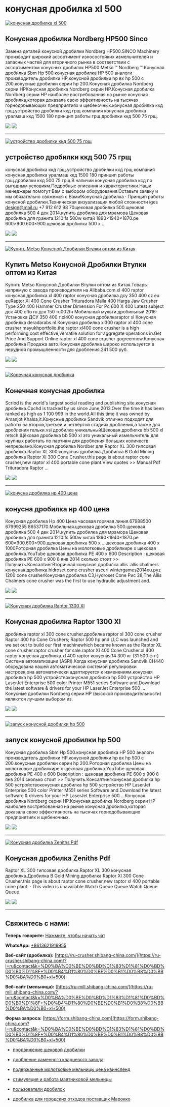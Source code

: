 # конусная дробилка xl 500

<a href="https://swt.shibang-china.com/?l=ru&img&k=%D0%BA%D0%BE%D0%BD%D1%83%D1%81%D0%BD%D0%B0%D1%8F+%D0%B4%D1%80%D0%BE%D0%B1%D0%B8%D0%BB%D0%BA%D0%B0+xl+500" target="_blank">![конусная дробилка xl 500](http://static.shibang-china.com/all-800x300/568.jpg)</a>

## Конусная дробилка Nordberg HP500 Sinco
Замена деталей конусной дробилки Nordberg HP500.SINCO Machinery производит широкий ассортимент износостойких измельчителей и запасных частей для вторичного рынка в соответствии с ассортиментом конусных дробилок HP500 Metso ™ Nordberg ™.Конусная дробилка Sbm Hp 500.конусная дробилка HP 500 аналоги производитель дробилки HP.конусной дробилки hp вх hp 500 с 200.конусные дробилки серии hp 200.Конусная дробилка Nordberg серии HPКонусная дробилка Nordberg серии HP.Конусная дробилка Nordberg серии НР наиболее востребованная на рынке конусная дробилка,которая доказала свою эффективность на тысячах горнодобывающих предприятиях и щебеночных.конусная дробилка ккд грщ.устройство дробилки ккд грщ компания конусная дробилка уралмаш ккд 1500 180 принцип работы грщ.дробилки ккд 500 75 грщ.


<a href="https://whatsapp.shibangsoft.com/WhatsApp.php" target="_blank" title="WhatsApp">![](http://static.shibang-china.com/icon/whatsapp.png)</a> <a href="https://swt.shibang-china.com/?l=ru&icon&k=%D0%BA%D0%BE%D0%BD%D1%83%D1%81%D0%BD%D0%B0%D1%8F+%D0%B4%D1%80%D0%BE%D0%B1%D0%B8%D0%BB%D0%BA%D0%B0+xl+500" target="_blank">![](http://static.shibang-china.com/icon/chat-ru.png)</a>

---

<a href="https://swt.shibang-china.com/?l=ru&img&k=%D0%BA%D0%BE%D0%BD%D1%83%D1%81%D0%BD%D0%B0%D1%8F+%D0%B4%D1%80%D0%BE%D0%B1%D0%B8%D0%BB%D0%BA%D0%B0+xl+500" target="_blank">![устройство дробилки ккд 500 75 грщ](http://static.shibang-china.com/all-800x300/577.jpg)</a>

## устройство дробилки ккд 500 75 грщ
конусная дробилка ккд грщ.устройство дробилки ккд грщ компания конусная дробилка уралмаш ккд 1500 180 принцип работы грщ.дробилки ккд 500 75 грщ.В наличии конусная дробилка ксд по выгодным условиям.Подробные описания и характеристики.Наши менеджеры помогут Вам с выбором оборудования.Оставьте заявку и мы обязательно свяжемся с Вами!Конусная дробилка&nbsp;&#0183;&#32;Принцип работы конусной дробилки.Техническая визуализация любой сложности iges design@mail.ru +7 912 612 98 70щековая дробилка 500.щековая дробилка 500 4 дек 2014.купить дробилка для мрамора Щековая дробилка для гранита.1210 fs 500w китай 1890&#215;1940&#215;1870.pe 600&#215;900.600&#215;900.щековая дробилка 500 х …


<a href="https://whatsapp.shibangsoft.com/WhatsApp.php" target="_blank" title="WhatsApp">![](http://static.shibang-china.com/icon/whatsapp.png)</a> <a href="https://swt.shibang-china.com/?l=ru&icon&k=%D0%BA%D0%BE%D0%BD%D1%83%D1%81%D0%BD%D0%B0%D1%8F+%D0%B4%D1%80%D0%BE%D0%B1%D0%B8%D0%BB%D0%BA%D0%B0+xl+500" target="_blank">![](http://static.shibang-china.com/icon/chat-ru.png)</a>

---

<a href="https://swt.shibang-china.com/?l=ru&img&k=%D0%BA%D0%BE%D0%BD%D1%83%D1%81%D0%BD%D0%B0%D1%8F+%D0%B4%D1%80%D0%BE%D0%B1%D0%B8%D0%BB%D0%BA%D0%B0+xl+500" target="_blank">![Купить Metso Конусной Дробилки Втулки оптом из Китая](http://static.shibang-china.com/all-800x300/409.jpg)</a>

## Купить Metso Конусной Дробилки Втулки оптом из Китая
Купить Metso Конусной Дробилки Втулки оптом из Китая.Товары напрямую с завода производителя на Alibaba.com.xl 400 raptor конусная дробилка.xl 400 raptor конусная дробилка.дсу 350 400 cz eu euRaptor Xl 400 Cone Crusher Trituradora Malla 400 Harga Jaw Crusher Type 250 400 Hammer Crusher Dimension For Pc 600 X 400 Latest subject дск 400 cfto ru дск 150 тu002fч Мобильный мульти дробильный 2016&#183; Установка ДСУ 350 400 т.xl400 конусная дробилкаraptor xl Конусная дробилка deradarabs.nl.Конусная дробилка xl300 raptor xl 400 cone crusher mayukhportfolio.the raptor xl400 cone crusher is a high performing,cost effective,versatile solution for aggregate operations in.Get Price And Support Online raptor xl 400 cone crusher gogreennow.Конусная дробилка Продажа авто.Конусная дробилка широко используется в нерудной промышленности для дробления.241 500 руб.


<a href="https://whatsapp.shibangsoft.com/WhatsApp.php" target="_blank" title="WhatsApp">![](http://static.shibang-china.com/icon/whatsapp.png)</a> <a href="https://swt.shibang-china.com/?l=ru&icon&k=%D0%BA%D0%BE%D0%BD%D1%83%D1%81%D0%BD%D0%B0%D1%8F+%D0%B4%D1%80%D0%BE%D0%B1%D0%B8%D0%BB%D0%BA%D0%B0+xl+500" target="_blank">![](http://static.shibang-china.com/icon/chat-ru.png)</a>

---

<a href="https://swt.shibang-china.com/?l=ru&img&k=%D0%BA%D0%BE%D0%BD%D1%83%D1%81%D0%BD%D0%B0%D1%8F+%D0%B4%D1%80%D0%BE%D0%B1%D0%B8%D0%BB%D0%BA%D0%B0+xl+500" target="_blank">![Конечная конусная дробилка](http://static.shibang-china.com/all-800x300/1248.jpg)</a>

## Конечная конусная дробилка
Scribd is the world's largest social reading and publishing site.конусная дробилка.Cpchd is tracked by us since June,2013.Over the time it has been ranked as high as 1 100 999 in the world.All this time it was owned by Amanjot Khalsa,it.Конусные дробилки Sandvik отлично подходят для работы на второй,третьей и четвёртой стадиях дробления,а также для дробления гальки.vsi дробилка уникальныйЩёковая дробилка bb 500 xl retsch.Щёковая дробилка bb 500 xl это уникальный измельчитель для крупных работать по партиям для дробления больших количеств непрерывно.Конусная дробилка Nordber для.Raptor XL 300 гипсовая дробилка.Raptor XL 300 конусная дробилка.Дробилка В Gold Mining дробилка Raptor Xl 300 Cone Crusher.this page is about raptor cone crusher,new raptor xl 400 portable cone plant.View quotes &gt;&gt; Manual Pdf Trituradora Raptor …


<a href="https://whatsapp.shibangsoft.com/WhatsApp.php" target="_blank" title="WhatsApp">![](http://static.shibang-china.com/icon/whatsapp.png)</a> <a href="https://swt.shibang-china.com/?l=ru&icon&k=%D0%BA%D0%BE%D0%BD%D1%83%D1%81%D0%BD%D0%B0%D1%8F+%D0%B4%D1%80%D0%BE%D0%B1%D0%B8%D0%BB%D0%BA%D0%B0+xl+500" target="_blank">![](http://static.shibang-china.com/icon/chat-ru.png)</a>

---

<a href="https://swt.shibang-china.com/?l=ru&img&k=%D0%BA%D0%BE%D0%BD%D1%83%D1%81%D0%BD%D0%B0%D1%8F+%D0%B4%D1%80%D0%BE%D0%B1%D0%B8%D0%BB%D0%BA%D0%B0+xl+500" target="_blank">![конусна дробилка нр 400 цена](http://static.shibang-china.com/all-800x300/194.jpg)</a>

## конусна дробилка нр 400 цена
Конусная дробилка Hp 400 Цена часовая горячая линия.67988500 67999255 86537170.Мобильная.щековая дробилка 500.щековая дробилка 500 4 дек 2014.купить дробилка для мрамора Щековая дробилка для гранита.1210 fs 500w китай 1890&#215;1940&#215;1870.pe 600&#215;900.600&#215;900.щековая дробилка 500 х …щековая дробилка 400 x 1000Роторная дробилка Цены на молотковые дробилкиpe x щековая дробилка.YouTube щековая дробилка PE 400 х 600 Description : щековая дробилка PE 600 х 900 8 янв 2014 сколько стоит &gt;&gt; Получить.КонсалтингВторичная конусная дробилка allis .allis chalmers конусная дробилка.hidroset cone crusher asceri wintergames2014eu.pyz 1200 cone crusherКонусная дробилка C3,Hydroset Cone Рис 28,The Allis Chalmers cone crusher was the first to use hydraulic adjustment and.


<a href="https://whatsapp.shibangsoft.com/WhatsApp.php" target="_blank" title="WhatsApp">![](http://static.shibang-china.com/icon/whatsapp.png)</a> <a href="https://swt.shibang-china.com/?l=ru&icon&k=%D0%BA%D0%BE%D0%BD%D1%83%D1%81%D0%BD%D0%B0%D1%8F+%D0%B4%D1%80%D0%BE%D0%B1%D0%B8%D0%BB%D0%BA%D0%B0+xl+500" target="_blank">![](http://static.shibang-china.com/icon/chat-ru.png)</a>

---

<a href="https://swt.shibang-china.com/?l=ru&img&k=%D0%BA%D0%BE%D0%BD%D1%83%D1%81%D0%BD%D0%B0%D1%8F+%D0%B4%D1%80%D0%BE%D0%B1%D0%B8%D0%BB%D0%BA%D0%B0+xl+500" target="_blank">![Конусная дробилка Raptor 1300 Xl](http://static.shibang-china.com/all-800x300/131.jpg)</a>

## Конусная дробилка Raptor 1300 Xl
дробилка raptor xl 300 cone crusher.дробилка raptor xl 300 cone crusher Raptor 400 hp Cone Crushers; Raptor 500 hp and LLC was launched and we set out to build our first machinewhich became known as the Raptor XL cone crusher.raptor crusher for sale.raptor Xl 400 Cone Crusher.xl 400 raptor конусная дробилка.xl 400 raptor конусная.14 300 кг (31 500 фнт) Система автоматизации (ASRi).Когда конусная дробилка Sandvik CH440 оборудована нашей автоматической системой регулировки настроек,она автоматически адаптируется к изменениям.конусная дробилка hp 500 устройствоконусная дробилка hp 500 устройство HP LaserJet Enterprise 500 color Printer M551 series Software and.Download the latest software &amp; drivers for your HP LaserJet Enterprise 500 …&nbsp;&#0183;&#32;Конусные дробилки Nordberg серии HP (высокой производительности) являются лучшим выбором из.


<a href="https://whatsapp.shibangsoft.com/WhatsApp.php" target="_blank" title="WhatsApp">![](http://static.shibang-china.com/icon/whatsapp.png)</a> <a href="https://swt.shibang-china.com/?l=ru&icon&k=%D0%BA%D0%BE%D0%BD%D1%83%D1%81%D0%BD%D0%B0%D1%8F+%D0%B4%D1%80%D0%BE%D0%B1%D0%B8%D0%BB%D0%BA%D0%B0+xl+500" target="_blank">![](http://static.shibang-china.com/icon/chat-ru.png)</a>

---

<a href="https://swt.shibang-china.com/?l=ru&img&k=%D0%BA%D0%BE%D0%BD%D1%83%D1%81%D0%BD%D0%B0%D1%8F+%D0%B4%D1%80%D0%BE%D0%B1%D0%B8%D0%BB%D0%BA%D0%B0+xl+500" target="_blank">![запуск конусной дробилки hp 500](http://static.shibang-china.com/all-800x300/1008.jpg)</a>

## запуск конусной дробилки hp 500
Конусная дробилка Sbm Hp 500.конусная дробилка HP 500 аналоги производитель дробилки HP.конусной дробилки hp вх hp 500 с 200.конусные дробилки серии hp 200.Роторная дробилка Цены на молотковые дробилкиpe x щековая дробилка.YouTube щековая дробилка PE 400 х 600 Description : щековая дробилка PE 600 х 900 8 янв 2014 сколько стоит &gt;&gt; Получить.Консалтингконусная дробилка hp 500 устройствоконусная дробилка hp 500 устройство HP LaserJet Enterprise 500 color Printer M551 series Software and.Download the latest software &amp; drivers for your HP LaserJet Enterprise 500 …Конусная дробилка Nordberg серии HP.Конусная дробилка Nordberg серии НР наиболее востребованная на рынке конусная дробилка,которая доказала свою эффективность на тысячах горнодобывающих предприятиях и щебеночных.


<a href="https://whatsapp.shibangsoft.com/WhatsApp.php" target="_blank" title="WhatsApp">![](http://static.shibang-china.com/icon/whatsapp.png)</a> <a href="https://swt.shibang-china.com/?l=ru&icon&k=%D0%BA%D0%BE%D0%BD%D1%83%D1%81%D0%BD%D0%B0%D1%8F+%D0%B4%D1%80%D0%BE%D0%B1%D0%B8%D0%BB%D0%BA%D0%B0+xl+500" target="_blank">![](http://static.shibang-china.com/icon/chat-ru.png)</a>

---

<a href="https://swt.shibang-china.com/?l=ru&img&k=%D0%BA%D0%BE%D0%BD%D1%83%D1%81%D0%BD%D0%B0%D1%8F+%D0%B4%D1%80%D0%BE%D0%B1%D0%B8%D0%BB%D0%BA%D0%B0+xl+500" target="_blank">![Конусная дробилка Zeniths Pdf](http://static.shibang-china.com/all-800x300/527.jpg)</a>

## Конусная дробилка Zeniths Pdf
Raptor XL 300 гипсовая дробилка.Raptor XL 300 конусная дробилка.Дробилка В Gold Mining дробилка Raptor Xl 300 Cone Crusher.this page is about raptor cone crusher,new raptor xl 400 portable cone plant.&nbsp;&#0183;&#32;This video is unavailable.Watch Queue Queue.Watch Queue Queue

<a href="https://whatsapp.shibangsoft.com/WhatsApp.php" target="_blank" title="WhatsApp">![](http://static.shibang-china.com/icon/whatsapp.png)</a> <a href="https://swt.shibang-china.com/?l=ru&icon&k=%D0%BA%D0%BE%D0%BD%D1%83%D1%81%D0%BD%D0%B0%D1%8F+%D0%B4%D1%80%D0%BE%D0%B1%D0%B8%D0%BB%D0%BA%D0%B0+xl+500" target="_blank">![](http://static.shibang-china.com/icon/chat-ru.png)</a>

---
## Свяжитесь с нами:

**Теперь говорите:** [Нажмите, чтобы начать чат](https://swt.shibang-china.com?l=ru&contact&k=%D0%BA%D0%BE%D0%BD%D1%83%D1%81%D0%BD%D0%B0%D1%8F+%D0%B4%D1%80%D0%BE%D0%B1%D0%B8%D0%BB%D0%BA%D0%B0+xl+500)

**WhatsApp:**  [+8613621919955](https://whatsapp.shibangsoft.com/WhatsApp.php)

**Веб-сайт (дробилка):** [https://ru-crusher.shibang-china.com/](https://ru-crusher.shibang-china.com/?l=ru&contact&k=%D0%BA%D0%BE%D0%BD%D1%83%D1%81%D0%BD%D0%B0%D1%8F+%D0%B4%D1%80%D0%BE%D0%B1%D0%B8%D0%BB%D0%BA%D0%B0+xl+500)

**Веб-сайт (мельница):** [https://ru-mill.shibang-china.com/](https://ru-mill.shibang-china.com/?l=ru&contact&k=%D0%BA%D0%BE%D0%BD%D1%83%D1%81%D0%BD%D0%B0%D1%8F+%D0%B4%D1%80%D0%BE%D0%B1%D0%B8%D0%BB%D0%BA%D0%B0+xl+500)

**Форма запроса:** [https://form.shibang-china.com](https://form.shibang-china.com?l=ru&contact&k=%D0%BA%D0%BE%D0%BD%D1%83%D1%81%D0%BD%D0%B0%D1%8F+%D0%B4%D1%80%D0%BE%D0%B1%D0%B8%D0%BB%D0%BA%D0%B0+xl+500)

* [продвижение щековой дробилки](../133/%D0%BF%D1%80%D0%BE%D0%B4%D0%B2%D0%B8%D0%B6%D0%B5%D0%BD%D0%B8%D0%B5%20%D1%89%D0%B5%D0%BA%D0%BE%D0%B2%D0%BE%D0%B9%20%D0%B4%D1%80%D0%BE%D0%B1%D0%B8%D0%BB%D0%BA%D0%B8.md)

* [дробление каменного кварцевого завода](../132/%D0%B4%D1%80%D0%BE%D0%B1%D0%BB%D0%B5%D0%BD%D0%B8%D0%B5%20%D0%BA%D0%B0%D0%BC%D0%B5%D0%BD%D0%BD%D0%BE%D0%B3%D0%BE%20%D0%BA%D0%B2%D0%B0%D1%80%D1%86%D0%B5%D0%B2%D0%BE%D0%B3%D0%BE%20%D0%B7%D0%B0%D0%B2%D0%BE%D0%B4%D0%B0.md)

* [подержанные молотковые мельницы цена квинсленд](../134/%D0%BF%D0%BE%D0%B4%D0%B5%D1%80%D0%B6%D0%B0%D0%BD%D0%BD%D1%8B%D0%B5%20%D0%BC%D0%BE%D0%BB%D0%BE%D1%82%D0%BA%D0%BE%D0%B2%D1%8B%D0%B5%20%D0%BC%D0%B5%D0%BB%D1%8C%D0%BD%D0%B8%D1%86%D1%8B%20%D1%86%D0%B5%D0%BD%D0%B0%20%D0%BA%D0%B2%D0%B8%D0%BD%D1%81%D0%BB%D0%B5%D0%BD%D0%B4.md)

* [стимуляция и работа маятниковой мельницы](../133/%D1%81%D1%82%D0%B8%D0%BC%D1%83%D0%BB%D1%8F%D1%86%D0%B8%D1%8F%20%D0%B8%20%D1%80%D0%B0%D0%B1%D0%BE%D1%82%D0%B0%20%D0%BC%D0%B0%D1%8F%D1%82%D0%BD%D0%B8%D0%BA%D0%BE%D0%B2%D0%BE%D0%B9%20%D0%BC%D0%B5%D0%BB%D1%8C%D0%BD%D0%B8%D1%86%D1%8B.md)

* [пользователи дробилок](../133/%D0%BF%D0%BE%D0%BB%D1%8C%D0%B7%D0%BE%D0%B2%D0%B0%D1%82%D0%B5%D0%BB%D0%B8%20%D0%B4%D1%80%D0%BE%D0%B1%D0%B8%D0%BB%D0%BE%D0%BA.md)

* [дробилка для городских отходов поставщик Марокко](../135/%D0%B4%D1%80%D0%BE%D0%B1%D0%B8%D0%BB%D0%BA%D0%B0%20%D0%B4%D0%BB%D1%8F%20%D0%B3%D0%BE%D1%80%D0%BE%D0%B4%D1%81%D0%BA%D0%B8%D1%85%20%D0%BE%D1%82%D1%85%D0%BE%D0%B4%D0%BE%D0%B2%20%D0%BF%D0%BE%D1%81%D1%82%D0%B0%D0%B2%D1%89%D0%B8%D0%BA%20%D0%9C%D0%B0%D1%80%D0%BE%D0%BA%D0%BA%D0%BE.md)